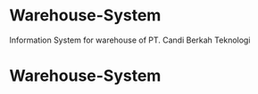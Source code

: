 # Warehouse-System
Information System for warehouse of PT. Candi Berkah Teknologi
# Warehouse-System
